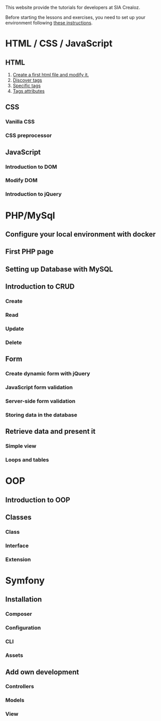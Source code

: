 This website provide the tutorials for developers at SIA Crealoz.

Before starting the lessons and exercises, you need to set up your environment following [these instructions](/0-setting-up.md).

# HTML / CSS / JavaScript

## HTML

1. [Create a first html file and modify it.](/html/1-first-html-file.md)
2. [Discover tags](/html/2-discovering-tags.md)
3. [Specific tags](/html/3-specific-tags.md)
4. [Tags attributes](/html/4-tags-attributes.md)

## CSS

### Vanilla CSS

### CSS preprocessor

## JavaScript

### Introduction to DOM

### Modify DOM

### Introduction to jQuery

# PHP/MySql

## Configure your local environment with docker

## First PHP page

## Setting up Database with MySQL

## Introduction to CRUD

### Create

### Read

### Update

### Delete

## Form

### Create dynamic form with jQuery

### JavaScript form validation

### Server-side form validation

### Storing data in the database

## Retrieve data and present it

### Simple view

### Loops and tables

# OOP

## Introduction to OOP

## Classes

### Class

### Interface

### Extension

# Symfony

## Installation

### Composer

### Configuration

### CLI

### Assets

## Add own development

### Controllers

### Models

### View